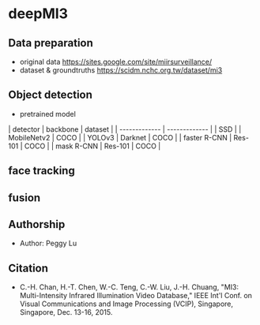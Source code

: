 # deepMI3

## Data preparation
* original data
https://sites.google.com/site/miirsurveillance/
* dataset & groundtruths
https://scidm.nchc.org.tw/dataset/mi3


## Object detection

* pretrained model

| detector  | backbone | dataset |
| ------------- | ------------- |
| SSD  |  | MobileNetv2 | COCO |
| YOLOv3  | Darknet  | COCO |
| faster R-CNN | Res-101 | COCO |
| mask R-CNN | Res-101 | COCO |

## face tracking

## fusion

## Authorship
* Author: Peggy Lu
## Citation

* C.-H. Chan, H.-T. Chen, W.-C. Teng, C.-W. Liu, J.-H. Chuang, "MI3: Multi-Intensity Infrared Illumination Video Database," IEEE Int'l Conf. on Visual Communications and Image Processing (VCIP), Singapore, Singapore, Dec. 13-16, 2015.
